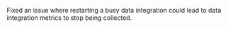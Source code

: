 Fixed an issue where restarting a busy data integration could lead to data integration metrics to stop being collected.
